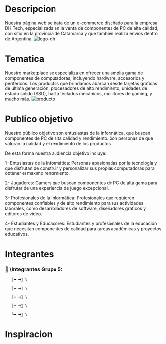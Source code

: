 
# Descripcion
Nuestra página web se trata de un e-commerce diseñado para la empresa DH Tech, especializada en la venta de componentes de PC de alta calidad, con sitio en la provincia de Catamarca y que también realiza envíos dentro de Argentina. 
![logo-dh](https://github.com/Emanuel-Ramayo/grupo_5_ecommerce/assets/146298020/3135ed82-8240-4ce4-839b-6dd6dfeef4e0)


# Tematica
Nuestro marketplace se especializa en ofrecer una amplia gama de componentes de computadoras, incluyendo hardware, accesorios y periféricos. Los productos que brindamos abarcan desde tarjetas gráficas de última generación, procesadores de alto rendimiento, unidades de estado sólido (SSD), hasta teclados mecánicos, monitores de gaming, y mucho más. 
![producto](https://github.com/Emanuel-Ramayo/grupo_5_ecommerce/assets/146298020/83c7190b-0930-4992-ac68-109ec67195b8)

# Publico objetivo
Nuestro público objetivo son entusiastas de la informática, que buscan componentes de PC de alta calidad y rendimiento. Son personas de  que valoran la calidad y el rendimiento de los productos.

De esta forma nuestra audiencia objetivo incluye:

1- Entusiastas de la Informática: Personas apasionadas por la tecnología y que disfrutan de construir y personalizar sus propias computadoras para obtener el máximo rendimiento.

2- Jugadores: Gamers que buscan componentes de PC de alta gama para disfrutar de una experiencia de juego excepcional.

3- Profesionales de la Informática: Profesionales que requieren componentes confiables y de alto rendimiento para sus actividades laborales, como desarrolladores de software, diseñadores gráficos y editores de video.

4- Estudiantes y Educadores: Estudiantes y profesionales de la educación que necesitan componentes de calidad para tareas académicas y proyectos educativos.


# Integrantes
<h3 align="left">📂 \Integrantes Grupo 5:</h3>
<p align="left">
</p>


       ┃━ ━📂 \

       ┃━ ━📂 \
       
       ┃━ ━📂 \

       ┃━ ━📂 \
    
       ┖━ ━📂 \

# Inspiracion
